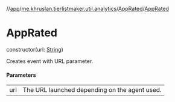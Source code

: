 //[app](../../../index.md)/[me.khruslan.tierlistmaker.util.analytics](../index.md)/[AppRated](index.md)/[AppRated](-app-rated.md)

# AppRated

constructor(url: [String](https://kotlinlang.org/api/latest/jvm/stdlib/kotlin/-string/index.html))

Creates event with URL parameter.

#### Parameters

| | |
|---|---|
| url | The URL launched depending on the agent used. |
